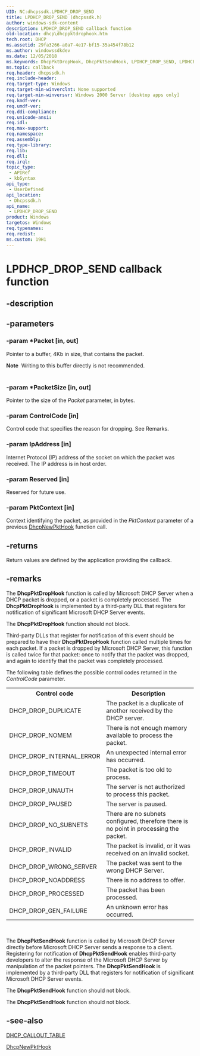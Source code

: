 ```yaml
---
UID: NC:dhcpssdk.LPDHCP_DROP_SEND
title: LPDHCP_DROP_SEND (dhcpssdk.h)
author: windows-sdk-content
description: LPDHCP_DROP_SEND callback function
old-location: dhcp\dhcppktdrophook.htm
tech.root: DHCP
ms.assetid: 29fa3266-a0a7-4e17-bf15-35a454f78b12
ms.author: windowssdkdev
ms.date: 12/05/2018
ms.keywords: DhcpPktDropHook, DhcpPktSendHook, LPDHCP_DROP_SEND, LPDHCP_DROP_SEND callback, LPDHCP_DROP_SEND callback function [DHCP], _dhcp_dhcppktdrophook, dhcp.dhcppktdrophook, dhcpssdk/LPDHCP_DROP_SEND
ms.topic: callback
req.header: dhcpssdk.h
req.include-header: 
req.target-type: Windows
req.target-min-winverclnt: None supported
req.target-min-winversvr: Windows 2000 Server [desktop apps only]
req.kmdf-ver: 
req.umdf-ver: 
req.ddi-compliance: 
req.unicode-ansi: 
req.idl: 
req.max-support: 
req.namespace: 
req.assembly: 
req.type-library: 
req.lib: 
req.dll: 
req.irql: 
topic_type:
 - APIRef
 - kbSyntax
api_type:
 - UserDefined
api_location:
 - Dhcpssdk.h
api_name:
 - LPDHCP_DROP_SEND
product: Windows
targetos: Windows
req.typenames: 
req.redist: 
ms.custom: 19H1
---
```


# LPDHCP_DROP_SEND callback function


## -description




## -parameters




### -param *Packet [in, out]

Pointer to a buffer, 4Kb in size,  that contains the packet.

<div class="alert"><b>Note</b>  Writing to this buffer directly is not recommended.</div>
<div> </div>

### -param *PacketSize [in, out]

Pointer to the size of the <i>Packet</i> parameter, in bytes.


### -param ControlCode [in]

Control code that specifies the reason for dropping. See Remarks.


### -param IpAddress [in]

Internet Protocol (IP) address of the socket on which the packet was received. The IP address is in host order.


### -param Reserved [in]

Reserved for future use.


### -param PktContext [in]

Context identifying the packet, as provided in the <i>PktContext</i> parameter of a previous 
<a href="https://docs.microsoft.com/previous-versions/windows/desktop/api/dhcpssdk/nc-dhcpssdk-lpdhcp_newpkt">DhcpNewPktHook</a> function call.


## -returns



Return values are defined by the application providing the callback.




## -remarks



The 
<b>DhcpPktDropHook</b> function is called by Microsoft DHCP Server when a DHCP packet is dropped, or a packet is completely processed. The 
<b>DhcpPktDropHook</b> is implemented by a third-party DLL that registers for notification of significant Microsoft DHCP Server events.

The 
<b>DhcpPktDropHook</b> function should not block.

Third-party DLLs that register for notification of this event should be prepared to have their 
<b>DhcpPktDropHook</b> function called multiple times for each packet. If a packet is dropped by Microsoft DHCP Server, this function is called twice for that packet: once to notify that the packet was dropped, and again to identify that the packet was completely processed.

The following table defines the possible control codes returned in the <i>ControlCode</i> parameter.

<table>
<tr>
<th>Control code</th>
<th>Description</th>
</tr>
<tr>
<td>DHCP_DROP_DUPLICATE</td>
<td>The packet is a duplicate of another received by the DHCP server.</td>
</tr>
<tr>
<td>DHCP_DROP_NOMEM</td>
<td>There is not enough memory available to process the packet.</td>
</tr>
<tr>
<td>DHCP_DROP_INTERNAL_ERROR</td>
<td>An unexpected internal error has occurred.</td>
</tr>
<tr>
<td>DHCP_DROP_TIMEOUT</td>
<td>The packet is too old to process.</td>
</tr>
<tr>
<td>DHCP_DROP_UNAUTH</td>
<td>The server is not authorized to process this packet.</td>
</tr>
<tr>
<td>DHCP_DROP_PAUSED</td>
<td>The server is paused.</td>
</tr>
<tr>
<td>DHCP_DROP_NO_SUBNETS</td>
<td>There are no subnets configured, therefore there is no point in processing the packet.</td>
</tr>
<tr>
<td>DHCP_DROP_INVALID</td>
<td>The packet is invalid, or it was received on an invalid socket.</td>
</tr>
<tr>
<td>DHCP_DROP_WRONG_SERVER</td>
<td>The packet was sent to the wrong DHCP Server.</td>
</tr>
<tr>
<td>DHCP_DROP_NOADDRESS</td>
<td>There is no address to offer.</td>
</tr>
<tr>
<td>DHCP_DROP_PROCESSED</td>
<td>The packet has been processed.</td>
</tr>
<tr>
<td>DHCP_DROP_GEN_FAILURE</td>
<td>An unknown error has occurred.</td>
</tr>
</table>
 

The 
<b>DhcpPktSendHook</b> function is called by Microsoft DHCP Server directly before Microsoft DHCP Server sends a response to a client. Registering for notification of 
<b>DhcpPktSendHook</b> enables third-party developers to alter the response of the Microsoft DHCP Server by manipulation of the packet pointers. The 
<b>DhcpPktSendHook</b> is implemented by a third-party DLL that registers for notification of significant Microsoft DHCP Server events.

The 
<b>DhcpPktSendHook</b> function should not block.

The 
<b>DhcpPktSendHook</b> function should not block.




## -see-also




<a href="https://docs.microsoft.com/previous-versions/windows/desktop/api/dhcpssdk/ns-dhcpssdk-_dhcp_callout_table">DHCP_CALLOUT_TABLE</a>



<a href="https://docs.microsoft.com/previous-versions/windows/desktop/api/dhcpssdk/nc-dhcpssdk-lpdhcp_newpkt">DhcpNewPktHook</a>
 

 

